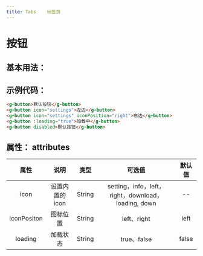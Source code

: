 ```yaml
---
title: Tabs    标签页
---
```

# 按钮

## 基本用法：


<TabsDemo></TabsDemo>

## 示例代码：

``` html
<g-button>默认按钮</g-button>
<g-button icon="settings">左边</g-button>
<g-button icon="settings" iconPosition="right">右边</g-button>
<g-button :loading="true">加载中</g-button>
<g-button disabled>默认按钮</g-button>  
```

## 属性：  attributes


|     属性       |   说明    |  类型    |  可选值         |     默认值    |
|:--------------:|:-------:|:--------:|:--------------:|:-----------:|
|   icon         |设置内置的icon|String      | setting，info，left，right，download，loading, down |  --      |
| iconPositon    | 图标位置   |String   |    left、right |  left       |
| loading        | 加载状态   |String   |    true、false |  false      |


